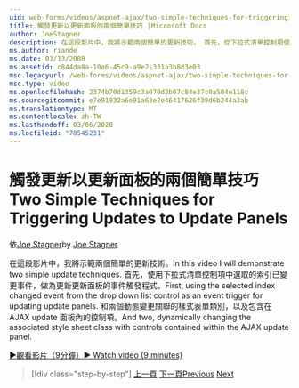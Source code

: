 ```yaml
---
uid: web-forms/videos/aspnet-ajax/two-simple-techniques-for-triggering-updates-to-update-panels
title: 觸發更新以更新面板的兩個簡單技巧 |Microsoft Docs
author: JoeStagner
description: 在這段影片中，我將示範兩個簡單的更新技術。 首先，從下拉式清單控制項使用選取的索引已變更事件做為事件三角函數 。
ms.author: riande
ms.date: 03/13/2008
ms.assetid: c844da8a-10e6-45c9-a9e2-331a3b8d3e03
msc.legacyurl: /web-forms/videos/aspnet-ajax/two-simple-techniques-for-triggering-updates-to-update-panels
msc.type: video
ms.openlocfilehash: 2374b70d1359c3a070d2b07c84e37c0a504e118c
ms.sourcegitcommit: e7e91932a6e91a63e2e46417626f39d6b244a3ab
ms.translationtype: MT
ms.contentlocale: zh-TW
ms.lasthandoff: 03/06/2020
ms.locfileid: "78545231"
---
```

# <a name="two-simple-techniques-for-triggering-updates-to-update-panels"></a><span data-ttu-id="c3ad2-104">觸發更新以更新面板的兩個簡單技巧</span><span class="sxs-lookup"><span data-stu-id="c3ad2-104">Two Simple Techniques for Triggering Updates to Update Panels</span></span>

<span data-ttu-id="c3ad2-105">依[Joe Stagner](https://github.com/JoeStagner)</span><span class="sxs-lookup"><span data-stu-id="c3ad2-105">by [Joe Stagner](https://github.com/JoeStagner)</span></span>

<span data-ttu-id="c3ad2-106">在這段影片中，我將示範兩個簡單的更新技術。</span><span class="sxs-lookup"><span data-stu-id="c3ad2-106">In this video I will demonstrate two simple update techniques.</span></span> <span data-ttu-id="c3ad2-107">首先，使用下拉式清單控制項中選取的索引已變更事件，做為更新更新面板的事件觸發程式。</span><span class="sxs-lookup"><span data-stu-id="c3ad2-107">First, using the selected index changed event from the drop down list control as an event trigger for updating update panels.</span></span> <span data-ttu-id="c3ad2-108">和兩個動態變更關聯的樣式表單類別，以及包含在 AJAX update 面板內的控制項。</span><span class="sxs-lookup"><span data-stu-id="c3ad2-108">And two, dynamically changing the associated style sheet class with controls contained within the AJAX update panel.</span></span>

[<span data-ttu-id="c3ad2-109">&#9654;觀看影片（9分鐘）</span><span class="sxs-lookup"><span data-stu-id="c3ad2-109">&#9654; Watch video (9 minutes)</span></span>](https://channel9.msdn.com/Blogs/ASP-NET-Site-Videos/two-simple-techniques-for-triggering-updates-to-update-panels)

> [!div class="step-by-step"]
> <span data-ttu-id="c3ad2-110">[上一頁](how-do-i-retrieve-values-from-server-side-ajax-controls.md)
> [下一頁](use-aspnet-ajax-cascading-drop-down-control-to-access-a-database.md)</span><span class="sxs-lookup"><span data-stu-id="c3ad2-110">[Previous](how-do-i-retrieve-values-from-server-side-ajax-controls.md)
[Next](use-aspnet-ajax-cascading-drop-down-control-to-access-a-database.md)</span></span>
